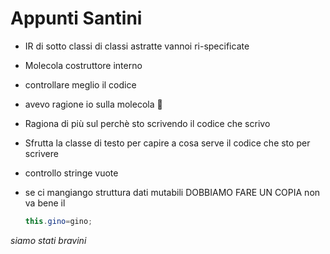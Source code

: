 # Appunti Santini

* IR di sotto classi di classi astratte vannoi ri-specificate

* Molecola costruttore interno   

* controllare meglio il codice 

* avevo ragione io sulla molecola :dizzy:

* Ragiona di più sul perchè sto scrivendo il codice che scrivo

* Sfrutta la classe di testo per capire a cosa serve il codice  che sto per scrivere

* controllo stringe vuote

* se ci mangiango struttura dati mutabili DOBBIAMO FARE UN COPIA non va bene il 
  
  ```java
  this.gino=gino;
  ```

*siamo stati bravini*


